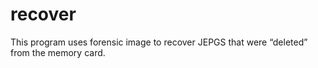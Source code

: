 # recover

This program uses forensic image to recover JEPGS that were “deleted” from the memory card.
